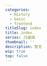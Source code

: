 ```yaml
---
categories:
  - History
  - basic
  - frontend
titleSlug: index
title: index
series: JS基础
thumbnail: ''
description: 暂无
wip: true
top: false
---
```


